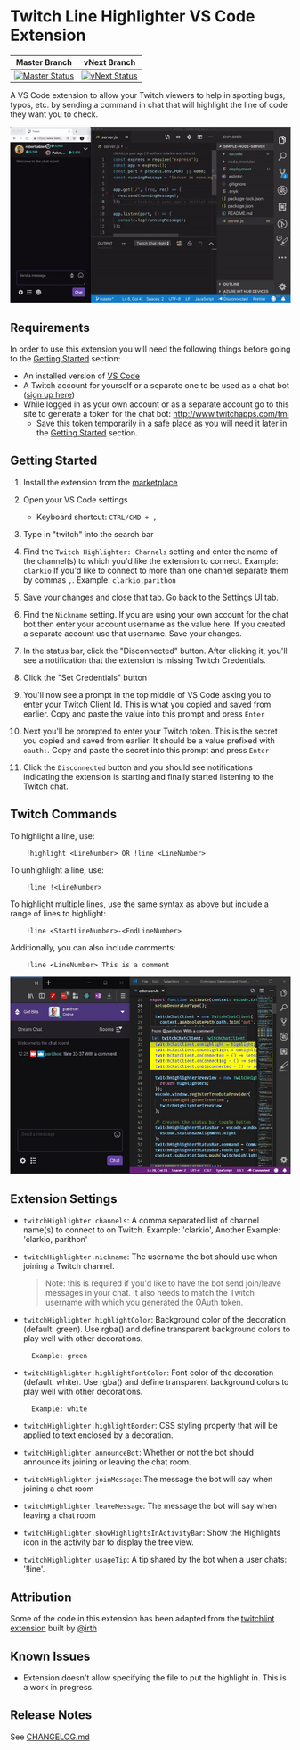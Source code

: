 # Twitch Line Highlighter VS Code Extension

| Master Branch                                         | vNext Branch                                       |
| ----------------------------------------------------- | -------------------------------------------------- |
| [![Master Status][masterstatuslogo]][masterstatusurl] | [![vNext Status][vnextstatuslogo]][vnextstatusurl] |

A VS Code extension to allow your Twitch viewers to help in spotting bugs, typos, etc. by sending a command in chat that will highlight the line of code they want you to check.

![Video](./resources/intro-vid.gif)

## Requirements

In order to use this extension you will need the following things before going to the [Getting Started](#getting-started) section:

- An installed version of [VS Code](https://code.visualstudio.com)
- A Twitch account for yourself or a separate one to be used as a chat bot ([sign up here](https://www.twitch.tv/signup))
- While logged in as your own account or as a separate account go to this site to generate a token for the chat bot: http://www.twitchapps.com/tmi
  - Save this token temporarily in a safe place as you will need it later in the [Getting Started](#getting-started) section.

## Getting Started

1. Install the extension from the [marketplace](https://marketplace.visualstudio.com/items?itemName=clarkio.twitch-highlighter)
2. Open your VS Code settings

   - Keyboard shortcut: `CTRL/CMD + ,`

3. Type in "twitch" into the search bar
4. Find the `Twitch Highlighter: Channels` setting and enter the name of the channel(s) to which you'd like the extension to connect. Example: `clarkio` If you'd like to connect to more than one channel separate them by commas `,`. Example: `clarkio,parithon`
5. Save your changes and close that tab. Go back to the Settings UI tab.
6. Find the `Nickname` setting. If you are using your own account for the chat bot then enter your account username as the value here. If you created a separate account use that username. Save your changes.
7. In the status bar, click the "Disconnected" button. After clicking it, you'll see a notification that the extension is missing Twitch Credentials.
8. Click the "Set Credentials" button
9. You'll now see a prompt in the top middle of VS Code asking you to enter your Twitch Client Id. This is what you copied and saved from earlier. Copy and paste the value into this prompt and press `Enter`
10. Next you'll be prompted to enter your Twitch token. This is the secret you copied and saved from earlier. It should be a value prefixed with `oauth:`. Copy and paste the secret into this prompt and press `Enter`
11. Click the `Disconnected` button and you should see notifications indicating the extension is starting and finally started listening to the Twitch chat.

## Twitch Commands

To highlight a line, use:

        !highlight <LineNumber> OR !line <LineNumber>

To unhighlight a line, use:

        !line !<LineNumber>

To highlight multiple lines, use the same syntax as above but include a range of lines to highlight:

        !line <StartLineNumber>-<EndLineNumber>

Additionally, you can also include comments:

        !line <LineNumber> This is a comment

![Multi-highlight example](./resources/multi-highlight-example.jpg)

## Extension Settings

- `twitchHighlighter.channels`: A comma separated list of channel name(s) to connect to on Twitch. Example: 'clarkio', Another Example: 'clarkio, parithon'
- `twitchHighlighter.nickname`: The username the bot should use when joining a Twitch channel.

  > Note: this is required if you'd like to have the bot send join/leave messages in your chat. It also needs to match the Twitch username with which you generated the OAuth token.

- `twitchHighlighter.highlightColor`: Background color of the decoration (default: green). Use rgba() and define transparent background colors to play well with other decorations.

        Example: green

- `twitchHighlighter.highlightFontColor`: Font color of the decoration (default: white). Use rgba() and define transparent background colors to play well with other decorations.

        Example: white

* `twitchHighlighter.highlightBorder`: CSS styling property that will be applied to text enclosed by a decoration.
* `twitchHighlighter.announceBot`: Whether or not the bot should announce its joining or leaving the chat room.
* `twitchHighlighter.joinMessage`: The message the bot will say when joining a chat room
* `twitchHighlighter.leaveMessage`: The message the bot will say when leaving a chat room

* `twitchHighlighter.showHighlightsInActivityBar`: Show the Highlights icon in the activity bar to display the tree view.

* `twitchHighlighter.usageTip`: A tip shared by the bot when a user chats: '!line'.

## Attribution

Some of the code in this extension has been adapted from the [twitchlint extension](https://github.com/irth/twitchlint) built by [@irth](https://github.com/irth)

## Known Issues

- Extension doesn't allow specifying the file to put the highlight in. This is a work in progress.

## Release Notes

See [CHANGELOG.md](CHANGELOG.md)

[masterstatuslogo]: https://clarkcode.visualstudio.com/vscode-twitch-highlighter-extension/_apis/build/status/Production%20Test%20&%20Build%20-%20VS%20Code%20Line%20Highlighter%20Extension?branchName=master
[masterstatusurl]: https://clarkcode.visualstudio.com/vscode-twitch-highlighter-extension/_build/latest?definitionId=23&branchName=master
[vnextstatuslogo]: https://clarkcode.visualstudio.com/vscode-twitch-highlighter-extension/_apis/build/status/Development%20Test%20&%20Build%20-%20VS%20Code%20Line%20Highlighter%20Extension?branchName=vnext
[vnextstatusurl]: https://clarkcode.visualstudio.com/vscode-twitch-highlighter-extension/_build/latest?definitionId=20&branchName=vnext
